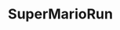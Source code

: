 ---
title: SuperMarioRun
crosslinks:
- LineageOS
- gamedev
- pics
- nintendo
- pokemongodev
- ios
---